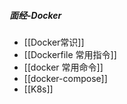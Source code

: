 ##### 面经-Docker
- [[Docker常识]]
- [[Dockerfile 常用指令]]
- [[docker 常用命令]]
- [[docker-compose]]
- [[K8s]]